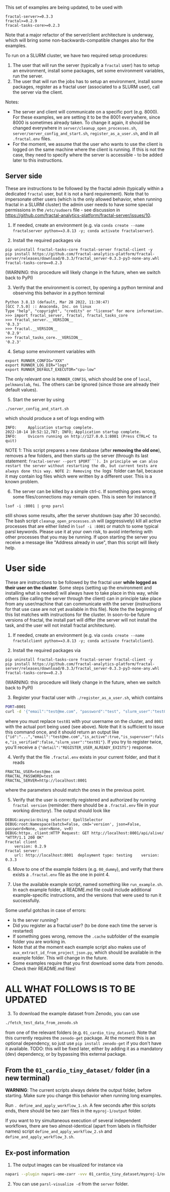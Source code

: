 This set of examples are being updated, to be used with
```
fractal-server>=0.3.3
fractal>=0.2.9
fracal-tasks-core>=0.2.3
```
Note that a major refactor of the server/client architecture is underway, which will bring some non-backwards-compatible changes also for the examples.

To run on a SLURM cluster, we have two required setup procedures:
1. The user that will run the server (typically a `fractal` user) has to setup an environment, install some packages, set some environment variables, run the server.
2. The user that will run the jobs has to setup an environment, install some packages, register as a fractal user (associated to a SLURM user), call the server via the client.

Notes:
* The server and client will communicate on a specific port (e.g. 8000). For these examples, we are setting it to be the 8001 everywhere, since 8000 is sometimes already taken. To change it again, it should be changed everywhere in `server/cleanup_open_processes.sh`, `server/server_config_and_start.sh`, `register_as_a_user.sh`, and in all `.fractal.env` files.
* For the moment, we assume that the user who wants to use the client is logged on the same machine where the client is running. If this is not the case, they need to specify where the server is accessible - to be added later to this instructions.


## Server side

These are instructions to be followed by the fractal admin (typically within a dedicated `fractal` user, but it is not a hard requirement). Note that to impersonate other users (which is the only allowed behavior, when running fractal in a SLURM cluster) the admin user needs to have some special permissions in the `/etc/sudoers` file - see discussion in https://github.com/fractal-analytics-platform/fractal-server/issues/10.


1. If needed, create an environment (e.g. via `conda create --name fractalserver python==3.8.13 -y; conda activate fractalserver`).

2. Install the required packages via
```
pip uninstall fractal-tasks-core fractal-server fractal-client -y
pip install https://github.com/fractal-analytics-platform/fractal-server/releases/download/0.3.3/fractal_server-0.3.3-py3-none-any.whl fractal-tasks-core==0.2.3
```
(WARNING: this procedure will likely change in the future, when we switch back to PyPI)

3. Verify that the environment is correct, by opening a python terminal and observing this behavior in a python terminal
```
Python 3.8.13 (default, Mar 28 2022, 11:38:47) 
[GCC 7.5.0] :: Anaconda, Inc. on linux
Type "help", "copyright", "credits" or "license" for more information.
>>> import fractal_server, fractal, fractal_tasks_core
>>> fractal_server.__VERSION__
'0.3.3'
>>> fractal.__VERSION__
'0.2.9'
>>> fractal_tasks_core.__VERSION__
'0.2.3'
```

4. Setup some environment variables with
```
export RUNNER_CONFIG="XXX"
export RUNNER_LOG_DIR="logs"
export RUNNER_DEFAULT_EXECUTOR="cpu-low"
```
The only relevant one is `RUNNER_CONFIG`, which should be one of `local`, `pelkmanslab`, `fmi`. The others can be ignored (since those are already their default values).

5. Start the server by using
```
./server_config_and_start.sh
```
which should produce a set of logs ending with
```
INFO:     Application startup complete.
2022-10-14 10:52:12,787; INFO; Application startup complete.
INFO:     Uvicorn running on http://127.0.0.1:8001 (Press CTRL+C to quit)
```

NOTE 1: This script prepares a new database (after **removing the old one**), removes a few folders, and then starts up the server (through its last statement: `fractal-server --port $PORT```). In principle we can also restart the server without restarting the db, but current tests are always done this way.
NOTE 2: Removing the `logs` folder can fail, because it may contain log files which were written by a different user. This is a known problem.


6. The server can be killed by a simple ctrl-c. If something goes wrong, some files/connections may remain open. This is seen for instance if
```
lsof -i :8001 | grep parsl
```
still shows some results, after the server shutdown (say after 30 seconds).
The bash script `cleanup_open_processes.sh` will (aggressively) kill all active processes that are either listed in `lsof -i :8001` or match to some typical parsl keywords. Please use it at your own risk, to avoid interfering with other processes that you may be running.
If upon starting the server you receive a message like "Address already in use", than this script will likely help.


# User side

These are instructions to be followed by the fractal user **while logged as their user on the cluster**. Some steps (setting up the environment and installing what is needed) will always have to take place in this way, while others (like calling the server through the client) can in principle take place from any user/machine that can communicate with the server (instructions for that use case are not yet available in this file).
Note the the beginning of this list matches with instructions for the cluster. In soon-to-be future versions of fractal, the install part will differ (the server will not install the task, and the user will not install fractal architecture).

1. If needed, create an environment (e.g. via `conda create --name fractalclient python==3.8.13 -y; conda activate fractalclient`).

2. Install the required packages via
```
pip uninstall fractal-tasks-core fractal-server fractal-client -y
pip install https://github.com/fractal-analytics-platform/fractal-server/releases/download/0.3.3/fractal_server-0.3.3-py3-none-any.whl fractal-tasks-core==0.2.3
```
(WARNING: this procedure will likely change in the future, when we switch back to PyPI)

3. Register your fractal user with `./register_as_a_user.sh`, which contains
```bash
PORT=8001
curl -d '{"email":"test@me.com", "password":"test", "slurm_user":"test01"}' -H "Content-Type: application/json" -X POST localhost:${PORT}/auth/register
```
where you must replace `test01` with your username on the cluster, and `8001` with the actual port being used (see above). Note that it is sufficient to issue this command once, and it should return an output like
`{"id":"...","email":"test@me.com","is_active":true,"is_superuser":false,"is_verified":false,"slurm_user":"test01"}`. If you try to register twice, you'll receive a `{"detail":"REGISTER_USER_ALREADY_EXISTS"}` response.

4. Verify that the file `.fractal.env` exists in your current folder, and that it reads
```
FRACTAL_USER=test@me.com
FRACTAL_PASSWORD=test
FRACTAL_SERVER=http://localhost:8001
```
where the parameters should match the ones in the previous point.

5. Verify that the user is correctly registered and authorized by running `fractal version` (reminder: there should be a `.fractal.env` file in your working directory).
The output should look like
```
DEBUG:asyncio:Using selector: EpollSelector
DEBUG:root:Namespace(batch=False, cmd='version', json=False, password=None, user=None, v=0)
DEBUG:httpx._client:HTTP Request: GET http://localhost:8001/api/alive/ "HTTP/1.1 200 OK"
Fractal client
	version: 0.2.9
Fractal server:
	url: http://localhost:8001	deployment type: testing	version: 0.3.3
```

6. Move to one of the example folders (e.g. `00_dummy`), and verify that there exists a `.fractal.env` file as the one in point 4.

7. Use the available example script, named something like `run_example.sh`. In each example folder, a README.md file could include additional example-specific instructions, and the versions that were used to run it successfully.


Some useful gotchas in case of errors:
* Is the server running?
* Did you register as a fractal user? (to be done each time the server is restarted)
* If something goes wrong, remove the `.cache` subfolder of the example folder you are working in.
* Note that at the moment each example script also makes use of `aux_extract_id_from_project_json.py`, which should be available in the example folder. This will change in the future.
* Some examples require that you first download some data from zenodo. Check their README.md files!



# ALL WHAT FOLLOWS IS TO BE UPDATED



3. To download the example dataset from Zenodo, you can use
```bash
./fetch_test_data_from_zenodo.sh
```
from one of the relevant folders (e.g. `01_cardio_tiny_dataset`).
Note that this currently requires the `zenodo-get` package. At the moment this is an optional dependency, so just use `pip install zenodo-get` if you don't have it available.
TODO: this will be fixed later, either by adding it as a mandatory (dev) dependency, or by bypassing this external package.


## From the `01_cardio_tiny_dataset/` folder (in a new terminal)

**WARNING**: The current scripts always delete the output folder, before starting. Make sure you change this behavior when running long examples.

Run `. define_and_apply_workflow_1.sh`.
A few seconds after this scripts ends, there should be two zarr files in the `myproj-1/output` folder.

If you want to try simultaneous execution of several independent workflows, there are two almost-identical (apart from labels in file/folder names) script `define_and_apply_workflow_2.sh` and `define_and_apply_workflow_3.sh`.


## Ex-post information

1. The output images can be visualized for instance via
```bash
napari --plugin napari-ome-zarr -vvv 01_cardio_tiny_dataset/myproj-1/output/20200812-CardiomyocyteDifferentiation14-Cycle1.zarr/B/03/0/
```
2. You can use `parsl-visualize -d` from the `server` folder.
